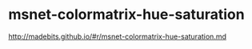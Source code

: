 msnet-colormatrix-hue-saturation
================================

http://madebits.github.io/#r/msnet-colormatrix-hue-saturation.md
